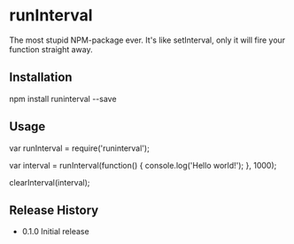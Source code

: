 runInterval
=========

The most stupid NPM-package ever. It's like setInterval, only it will fire your function straight away.

## Installation

  npm install runinterval --save

## Usage

  var runInterval = require('runinterval');

  var interval = runInterval(function() {
    console.log('Hello world!');
  }, 1000);

  clearInterval(interval);

## Release History

* 0.1.0 Initial release
